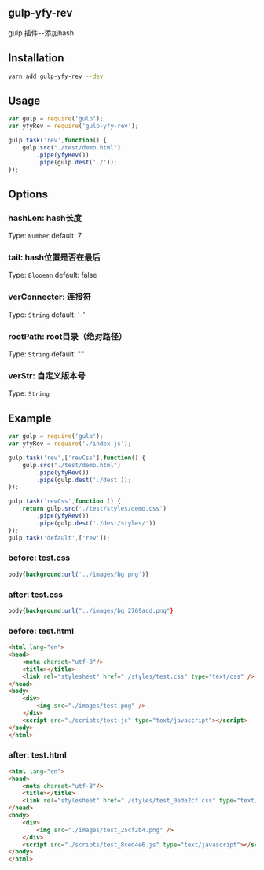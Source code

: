 ## gulp-yfy-rev

gulp 插件--添加hash

## Installation

```bash
yarn add gulp-yfy-rev --dev
```

## Usage

```js
var gulp = require('gulp');
var yfyRev = require('gulp-yfy-rev');

gulp.task('rev',function() {
    gulp.src("./test/demo.html")
        .pipe(yfyRev())
        .pipe(gulp.dest('./'));
});
```

## Options

### hashLen: hash长度
Type: `Number` default: 7

### tail: hash位置是否在最后
Type: `Blooean` default: false

### verConnecter: 连接符
Type: `String` default: '-'

### rootPath: root目录（绝对路径）
Type: `String` default: ""

### verStr: 自定义版本号 
Type: `String` 

## Example

```js
var gulp = require('gulp');
var yfyRev = require('./index.js');

gulp.task('rev',['revCss'],function() {
    gulp.src("./test/demo.html")
        .pipe(yfyRev())
        .pipe(gulp.dest('./dest'));
});

gulp.task('revCss',function () {
    return gulp.src('./test/styles/demo.css')
        .pipe(yfyRev())
        .pipe(gulp.dest('./dest/styles/'))
});
gulp.task('default',['rev']);
```

### before: test.css
```css
body{background:url('../images/bg.png')}
```

### after: test.css
```css
body{background:url("../images/bg_2769acd.png"}
```
### before: test.html
```html
<html lang="en">
<head>
    <meta charset="utf-8"/>
    <title></title>
    <link rel="stylesheet" href="./styles/test.css" type="text/css" />
</head>
<body>
    <div>
        <img src="./images/test.png" />
    </div>
    <script src="./scripts/test.js" type="text/javascript"></script>
</body>
</html>
```
### after: test.html

```html
<html lang="en">
<head>
    <meta charset="utf-8"/>
    <title></title>
    <link rel="stylesheet" href="./styles/test_0ede2cf.css" type="text/css" />
</head>
<body>
    <div>
        <img src="./images/test_25cf2b4.png" />
    </div>
    <script src="./scripts/test_8ced4e6.js" type="text/javascript"></script>
</body>
</html>
```



